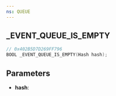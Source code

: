 ```yaml
---
ns: QUEUE
---
```

## _EVENT_QUEUE_IS_EMPTY

```c
// 0x402B5D7D269FF796
BOOL _EVENT_QUEUE_IS_EMPTY(Hash hash);
```

## Parameters
* **hash**:
